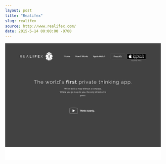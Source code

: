 ```yaml
---
layout: post
title: "Realifex"
slug: realifex
source: http://www.realifex.com/
date: 2015-5-14 00:00:00 -0700
---
```


<img src="/assets/img/screenshots/realifex.jpg">
